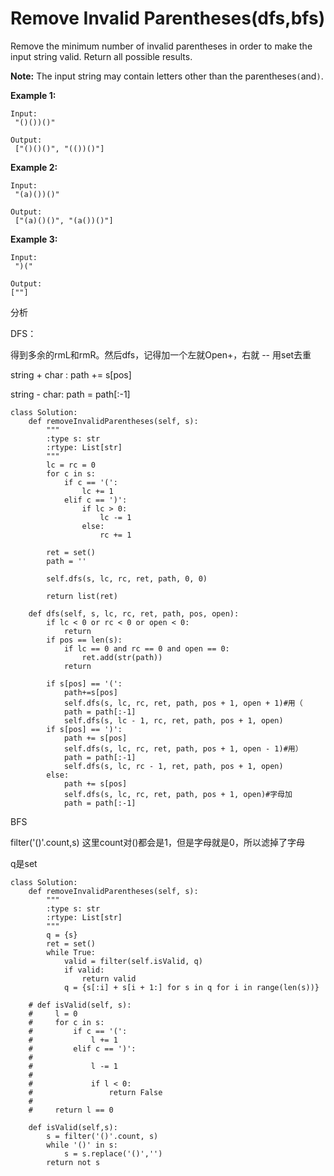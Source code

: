 # Remove Invalid Parentheses\(dfs,bfs\)

Remove the minimum number of invalid parentheses in order to make the input string valid. Return all possible results.

**Note:** The input string may contain letters other than the parentheses`(`and`)`.

**Example 1:**

```text
Input:
 "()())()"

Output:
 ["()()()", "(())()"]
```

**Example 2:**

```text
Input:
 "(a)())()"

Output:
 ["(a)()()", "(a())()"]
```

**Example 3:**

```text
Input:
 ")("

Output: 
[""]
```

分析

DFS：

得到多余的rmL和rmR。然后dfs，记得加一个左就Open+，右就 -- 用set去重

string + char : path += s\[pos\]

string - char: path = path\[:-1\]

```text
class Solution:
    def removeInvalidParentheses(self, s):
        """
        :type s: str
        :rtype: List[str]
        """
        lc = rc = 0
        for c in s:
            if c == '(':
                lc += 1
            elif c == ')':
                if lc > 0:
                    lc -= 1
                else:
                    rc += 1

        ret = set()
        path = ''

        self.dfs(s, lc, rc, ret, path, 0, 0)

        return list(ret)

    def dfs(self, s, lc, rc, ret, path, pos, open):
        if lc < 0 or rc < 0 or open < 0:
            return
        if pos == len(s):
            if lc == 0 and rc == 0 and open == 0:
                ret.add(str(path))
            return

        if s[pos] == '(':
            path+=s[pos]
            self.dfs(s, lc, rc, ret, path, pos + 1, open + 1)#用（
            path = path[:-1]
            self.dfs(s, lc - 1, rc, ret, path, pos + 1, open)
        if s[pos] == ')':
            path += s[pos]
            self.dfs(s, lc, rc, ret, path, pos + 1, open - 1)#用）
            path = path[:-1]
            self.dfs(s, lc, rc - 1, ret, path, pos + 1, open)
        else:
            path += s[pos]
            self.dfs(s, lc, rc, ret, path, pos + 1, open)#字母加
            path = path[:-1]
```

BFS

filter\('\(\)'.count,s\) 这里count对\(\)都会是1，但是字母就是0，所以滤掉了字母

q是set

```text
class Solution:
    def removeInvalidParentheses(self, s):
        """
        :type s: str
        :rtype: List[str]
        """
        q = {s}
        ret = set()
        while True:
            valid = filter(self.isValid, q)
            if valid:
                return valid
            q = {s[:i] + s[i + 1:] for s in q for i in range(len(s))}

    # def isValid(self, s):
    #     l = 0
    #     for c in s:
    #         if c == '(':
    #             l += 1
    #         elif c == ')':
    #
    #             l -= 1
    #
    #             if l < 0:
    #                 return False
    #
    #     return l == 0

    def isValid(self,s):
        s = filter('()'.count, s)
        while '()' in s:
            s = s.replace('()','')
        return not s
```

